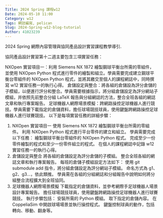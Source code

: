 ```yaml
---
Title: 2024 Spring 課程w12
Date: 2024-05-10 11:00
Category: w12
Tags: 網誌編寫, pelican
Slug: 2024-Spring-w12-blog-tutorial
Author: 41023239
---
```


2024 Spring 網際內容管理與協同產品設計實習課程教學導引.

<!-- PELICAN_END_SUMMARY -->
協同產品設計實習第十二週主要包含三項實習任務：

NXOpen 實習項目一：利用 Siemens NX 1872 繪製鋼球平衡台所需的零組件，並使用 NXOpen Python 程式進行零件的繪製和組立。學員需要完成建立鋼球平衡台零組件的 NXOpen Python 程式，並將其繳交至個人的課程網誌中，同時撰寫 w12 實習任務一的執行心得。
倉儲設定與整合：將各組的倉儲設為評分倉儲的子模組，以便進行評分和整合。學員需要根據指示，將分組倉儲設定為評分網站子模組，并依照先前整合分組 LaTeX 報告與分組網誌的方法，整合全班各組的網誌文章和執行專案報告。
足球機器人網際場景模擬：跨網路操控足球機器人進行競技。學員需要下載指定的倉儲資料，擔任球場競技球員，使用鍵盤跨網路操控足球機器人進行球賽競技。
以下是每項實習任務的詳細步驟：

1. NXOpen 實習項目一
使用 Siemens NX 1872 繪製鋼球平衡台所需的零組件。
利用 NXOpen Python 程式進行平台零件的建立和組立。
學員需要完成以下任務：
繪製鋼球平衡台零組件的 NXOpen Python 程式。
完成至少一份零件繪製的程式和至少一份零件組立的程式。
在個人的課程網誌中記錄 w12 實習任務一的執行心得。
2. 倉儲設定與整合
將各組的倉儲設定為評分倉儲的子模組。
整合全班各組的網誌文章和執行專案報告。
每班的倉儲子模組設定方法如下：
使用 git submodule add 指令，將分組倉儲設定為評分網站子模組。
命名方式為 g1、g2、g3...，依此類推。
學員需在各組的分組網誌和分組報告中說明如何將分組整合流程擴大到全班協同。
3. 足球機器人網際場景模擬
下載指定的倉儲資料，並參考網際手足球機器人場景設計專案報告。
擔任球場競技球員，使用鍵盤跨網路操控足球機器人進行球賽競技。
執行步驟包括：
安裝所需的 Python 模組。
取下指定的倉儲內容。
在 CoppeliaSim 中開啟球場場景並執行操控程式。
鍵盤控制球員的動作，包括轉向、移動、翻身等。